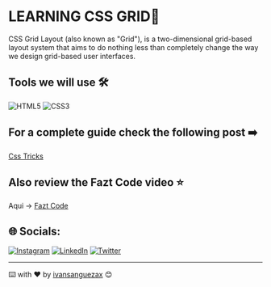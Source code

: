 # LEARNING CSS GRID🤯

CSS Grid Layout (also known as "Grid"), is a two-dimensional grid-based layout system that aims to do nothing less than completely change the way we design grid-based user interfaces.

## Tools we will use 🛠️ 
![HTML5](https://img.shields.io/badge/html5-%23E34F26.svg?style=flat&logo=html5&logoColor=white) ![CSS3](https://img.shields.io/badge/css3-%231572B6.svg?style=flat&logo=css3&logoColor=white)  

## For a complete guide check the following post ➡️  

[Css Tricks](https://css-tricks.com/snippets/css/complete-guide-grid/ "Css Tricks")

## Also review the Fazt Code video ⭐️

Aqui -> [Fazt Code](https://youtu.be/QBOUSrMqlSQ "Fazt Code")

## 🌐 Socials:
[![Instagram](https://img.shields.io/badge/Instagram-%23E4405F.svg?logo=Instagram&logoColor=white)](https://instagram.com/ivansanguezax) [![LinkedIn](https://img.shields.io/badge/LinkedIn-%230077B5.svg?logo=linkedin&logoColor=white)](https://linkedin.com/in/ivansanguezax) [![Twitter](https://img.shields.io/badge/Twitter-%231DA1F2.svg?logo=Twitter&logoColor=white)](https://twitter.com/ivansanguezax) 

---
⌨️ with ❤️ by [ivansanguezax](https://github.com/ivansanguezax) 😊
